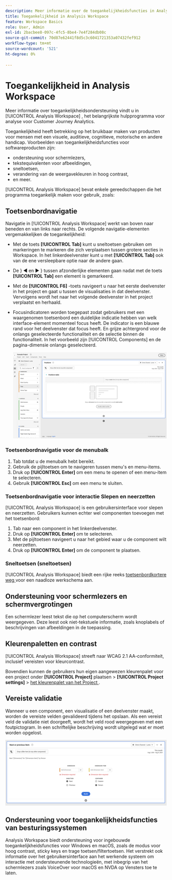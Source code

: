 ```yaml
---
description: Meer informatie over de toegankelijkheidsfuncties in Analysis Workspace.
title: Toegankelijkheid in Analysis Workspace
feature: Workspace Basics
role: User, Admin
exl-id: 2bacbee8-097c-4fc5-8be4-7e4f284db08c
source-git-commit: 70d87e62441f8d5c3c6041721353a07432fef912
workflow-type: tm+mt
source-wordcount: '521'
ht-degree: 0%

---
```



# Toegankelijkheid in Analysis Workspace

Meer informatie over toegankelijkheidsondersteuning vindt u in [!UICONTROL Analysis Workspace] , het belangrijkste hulpprogramma voor analyse voor Customer Journey Analytics.

Toegankelijkheid heeft betrekking op het bruikbaar maken van producten voor mensen met een visuele, auditieve, cognitieve, motorische en andere handicap. Voorbeelden van toegankelijkheidsfuncties voor softwareproducten zijn:

* ondersteuning voor schermlezers,
* tekstequivalenten voor afbeeldingen,
* sneltoetsen,
* verandering van de weergavekleuren in hoog contrast,
* en meer.

[!UICONTROL Analysis Workspace] bevat enkele gereedschappen die het programma toegankelijk maken voor gebruik, zoals:

## Toetsenbordnavigatie

Navigatie in [!UICONTROL Analysis Workspace] werkt van boven naar beneden en van links naar rechts. De volgende navigatie-elementen vergemakkelijken de toegankelijkheid:

* Met de toets **[!UICONTROL Tab]** kunt u sneltoetsen gebruiken om markeringen te markeren die zich verplaatsen tussen grotere secties in Workspace. In het linkerdeelvenster kunt u met **[!UICONTROL Tab]** ook van de ene versleepbare optie naar de andere gaan.
* De &rbrace;︎ ◀ en ▶ &rbrace;︎ tussen afzonderlijke elementen gaan nadat met de toets **[!UICONTROL Tab]** een element is gemarkeerd.
* Met de **[!UICONTROL F6]** -toets navigeert u naar het eerste deelvenster in het project en gaat u tussen de visualisaties in dat deelvenster. Vervolgens wordt het naar het volgende deelvenster in het project verplaatst en herhaald.
* Focusindicatoren worden toegepast zodat gebruikers met een waargenomen toetsenbord een duidelijke indicatie hebben van welk interface-element momenteel focus heeft. De indicator is een blauwe rand voor het deelvenster dat focus heeft. En grijze achtergrond voor de onlangs geselecteerde functionaliteit en de selectie binnen de functionaliteit. In het voorbeeld zijn [!UICONTROL Components] en de pagina-dimensie onlangs geselecteerd.

  ![ vrije lijst die een nadrukindicator van een blauwe grens rond de lijst Freeform toont.](assets/focus-indicator.png)

### Toetsenbordnavigatie voor de menubalk

1. Tab totdat u de menubalk hebt bereikt.
1. Gebruik de pijltoetsen om te navigeren tussen menu&#39;s en menu-items.
1. Druk op **[!UICONTROL Enter]** om een menu te openen of een menu-item te selecteren.
1. Gebruik **[!UICONTROL Esc]** om een menu te sluiten.

### Toetsenbordnavigatie voor interactie Slepen en neerzetten

[!UICONTROL Analysis Workspace] is een gebruikersinterface voor slepen en neerzetten. Gebruikers kunnen echter wel componenten toevoegen met het toetsenbord:

1. Tab naar een component in het linkerdeelvenster.
1. Druk op **[!UICONTROL Enter]** om te selecteren.
1. Met de pijltoetsen navigeert u naar het gebied waar u de component wilt neerzetten.
1. Druk op **[!UICONTROL Enter]** om de component te plaatsen.

### Sneltoetsen (sneltoetsen)

[!UICONTROL Analysis Workspace] biedt een rijke reeks [ toetsenbordkortere weg ](/help/analyze/analysis-workspace/build-workspace-project/fa-shortcut-keys.md) voor een naadloze werkschema aan.

## Ondersteuning voor schermlezers en schermvergrotingen

Een schermlezer leest tekst die op het computerscherm wordt weergegeven. Deze leest ook niet-tekstuele informatie, zoals knoplabels of beschrijvingen van afbeeldingen in de toepassing.

## Kleurenpaletten en contrast

[!UICONTROL Analysis Workspace] streeft naar WCAG 2.1 AA-conformiteit, inclusief vereisten voor kleurcontrast.

Bovendien kunnen de gebruikers hun eigen aangewezen kleurenpalet voor een project onder **[!UICONTROL Project]** plaatsen > **[!UICONTROL Project settings]** > [ het kleurenpalet van het Project ](/help/analyze/analysis-workspace/build-workspace-project/color-palettes.md).

## Vereiste validatie

Wanneer u een component, een visualisatie of een deelvenster maakt, worden de vereiste velden gevalideerd tijdens het opslaan. Als een vereist veld de validatie niet doorgeeft, wordt het veld rood weergegeven met een foutpictogram. In een schriftelijke beschrijving wordt uitgelegd wat er moet worden opgelost.

![ de Bouwer van het Segment en de indicator van de foutenbevestiging.](assets/error-validation.png)

## Ondersteuning voor toegankelijkheidsfuncties van besturingssystemen

Analysis Workspace biedt ondersteuning voor ingebouwde toegankelijkheidsfuncties voor Windows en macOS, zoals de modus voor hoog contrast, sticky keys en trage toetsen/filtertoetsen. Het verstrekt ook informatie over het gebruikersinterface aan het werkende systeem om interactie met ondersteunende technologieën, met inbegrip van het schermlezers zoals VoiceOver voor macOS en NVDA op Vensters toe te laten.


<!--

# Accessibility in Analysis Workspace

Learn about accessibility support in [!UICONTROL Analysis Workspace], the premier analysis tool for Adobe Analytics. 

Accessibility refers to making products usable for people with visual, auditory, cognitive, motor, and other disabilities. Examples of accessibility features for software products include screen reader support, text equivalents for graphics, keyboard shortcuts, change of display colors to high contrast, and so on. 

[!UICONTROL Analysis Workspace] provides some tools that make it accessible to use, including:

## Navigate [!UICONTROL Workspace] using the keyboard

Navigation in [!UICONTROL Analysis Workspace] works top > down, and left > right. The following navigational elements facilitate accessibility:

* The `Tab` key enables landmark shortcuts, moving between larger sections within Workspace. In the left rail, `Tab` also enables you to move from one draggable option to the next.
* The `left/right arrows` move between individual elements after `Tab` has highlighted it. 
* The `F6` navigates to the first panel in the project and  moves between the visualizations within that panel. Then, it moves to the next panel in the project and repeats. 
* We apply focus indicators so that sighted keyboard users have a clear indication of which UI element currently has focus. The indicator is a blue border around the selected element.

    ![Focus Indicator](assets/focus-indicator.png)

### Keyboard navigation for the menu bar 

1. Tab until you have reached the menu bar.
1. Use left/right arrow keys to navigate to the menu you want.
1. Press `Enter` to select the menu and show its options.
1. Use up/down arrow keys to navigate to the menu option you want.
1. Press `Enter` to select the option.

### Keyboard navigation for drag & drop interactions 

[!UICONTROL Analysis Workspace] is a drag & drop user interface. However, users can add components using the keyboard instead:

1. Tab to a component in the left rail.
1. Press `Enter` to select.
1. Use arrow keys to navigate to the area where you want to drop the component.
1. Press `Enter` to place the component.

### Keyboard shortcuts (hotkeys) 

[!UICONTROL Analysis Workspace] offers a rich set of [keyboard shortcuts](https://experienceleague.adobe.com/docs/analytics/analyze/analysis-workspace/build-workspace-project/fa-shortcut-keys.html?lang=nl-NL) for a more seamless workflow. Some common shortcuts for navigation, analysis creation, and insight democratization are listed below. 

#### Navigation

| Shortcut | Action |
| --- | --- |
| `[Alt + Shift + 1 / 2 / 3]` | Jump to different rails: [!UICONTROL Panels], [!UICONTROL Visualizations], or [!UICONTROL Components] | 
| `[Alt + Left / Right]` | Navigate between panels |
| `[Alt + M]` | Collapse/expand all panels |
| `[Alt + Ctrl + M]` | Collapse/expand active panel |
| `[Ctrl + /]` | Search left rail |

#### Analysis creation

| Shortcut | Action |
| --- | --- |
| `[Alt + 1]` | New freeform table |
| `[Ctrl + Shift + C]` | New calculated metric |
| `[Ctrl + Shift + D]` | New date range |
| `[Ctrl + Shift + E]` | New segment |
| `[Ctrl + Z]` | Undo |
| `[Component drag + Shift]` | Create a drop-down filter |

#### Democratization

| Shortcut | Action |
| --- | --- |
| `[Ctrl + S]` | Save |
| `[Ctrl + Shift + G]` | Curate |
| `[Ctrl + G]` | Share |
| `[Alt + Shift + S]` | Schedule |
| `[Alt + L]` | Get link to project |
| `[Ctrl + Shift + B]` | Download PDF |

## Support for screen readers and screen magnifiers

A screen reader reads text that appears on the computer screen. It also reads non-textual information, such as button labels or image descriptions in the application, provided in accessibility tags or attributes.  

## Color palettes & contrast  

[!UICONTROL Analysis Workspace] strives for WCAG 2.1 AA conformance, including requirements for color contrast. 

In addition, users can set their own preferred color palette for a project under **[!UICONTROL Project]** > **[!UICONTROL Project settings]** > [Project color palette](https://experienceleague.adobe.com/docs/analytics/analyze/analysis-workspace/build-workspace-project/color-palettes.html?lang=nl-NL). 

## Required field validation in component builders 

When building a component, required fields are validated when you save. If a required field does not pass validation, it will be outlined in red with an error icon. A written description appears of the issue that needs to be fixed.  

Once a component is fully validated, pressing `Save` closes the builder. 

![Error validation](assets/error-validation.png)

## Support for operating system accessibility features  

Analysis Workspace supports built-in MS Windows and macOS accessibility features like high-contrast mode, sticky keys, and slow keys/filter keys. It also provides information about the user interface to the operating system to enable interaction with assistive technologies, including screen readers such as VoiceOver for macOS and NVDA on Windows.

-->